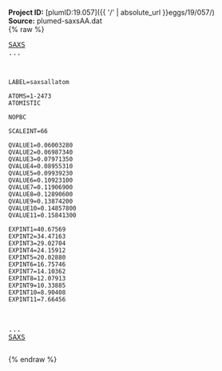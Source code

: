 **Project ID:** [plumID:19.057]({{ '/' | absolute_url }}eggs/19/057/)  
**Source:** plumed-saxsAA.dat  
{% raw %}<pre>
<a href="https://plumed.github.io/doc-master/user-doc/html/_s_a_x_s.html">SAXS</a> ...

	LABEL=saxsallatom

	ATOMS=1-2473
	ATOMISTIC

	NOPBC
	
	SCALEINT=66

	QVALUE1=0.06003280
	QVALUE2=0.06987340
	QVALUE3=0.07971350
	QVALUE4=0.08955310
	QVALUE5=0.09939230
	QVALUE6=0.10923100
	QVALUE7=0.11906900
	QVALUE8=0.12890600
	QVALUE9=0.13874200
	QVALUE10=0.14857800
	QVALUE11=0.15841300

	EXPINT1=40.67569
	EXPINT2=34.47163
	EXPINT3=29.02704
	EXPINT4=24.15912
	EXPINT5=20.02880
	EXPINT6=16.75746
	EXPINT7=14.10362
	EXPINT8=12.07913
	EXPINT9=10.33885
	EXPINT10=8.90408
	EXPINT11=7.66456
	

... <a href="https://plumed.github.io/doc-master/user-doc/html/_s_a_x_s.html">SAXS</a>
</pre>{% endraw %}

